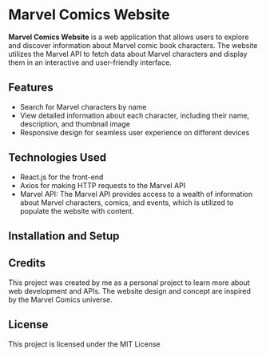 # Marvel Comics Website

**Marvel Comics Website** is a web application that allows users to explore and discover information about Marvel comic book characters. The website utilizes the Marvel API to fetch data about Marvel characters and display them in an interactive and user-friendly interface.

## Features
- Search for Marvel characters by name
- View detailed information about each character, including their name, description, and thumbnail image
- Responsive design for seamless user experience on different devices

## Technologies Used
- React.js for the front-end
- Axios for making HTTP requests to the Marvel API
- Marvel API: The Marvel API provides access to a wealth of information about Marvel characters, comics, and events, which is utilized to populate the website with content.

## Installation and Setup



## Credits
This project was created by me as a personal project to learn more about web development and APIs. The website design and concept are inspired by the Marvel Comics universe.

## License
This project is licensed under the MIT License
